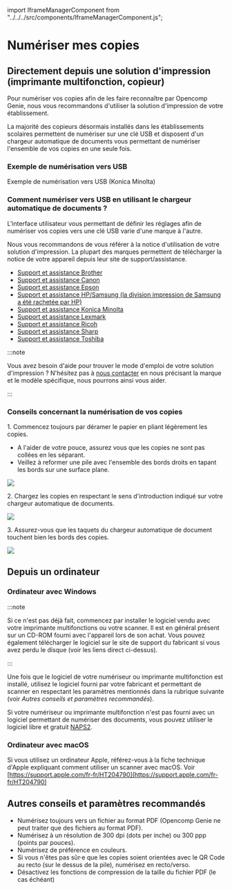 import IframeManagerComponent from "../../../src/components/IframeManagerComponent.js";

# Numériser mes copies

## Directement depuis une solution d'impression (imprimante multifonction, copieur)

Pour numériser vos copies afin de les faire reconnaître par Opencomp Genie, nous vous recommandons d'utiliser la solution d'impression de votre établissement.

La majorité des copieurs désormais installés dans les établissements scolaires permettent de numériser sur une clé USB et disposent d'un chargeur automatique de documents vous permettant de numériser l'ensemble de vos copies en une seule fois.

### Exemple de numérisation vers USB

<div data-service="vimeo" data-id="164273945" data-autoscale></div>
<IframeManagerComponent/>

Exemple de numérisation vers USB (Konica Minolta)


### Comment numériser vers USB en utilisant le chargeur automatique de documents ?

L'interface utilisateur vous permettant de définir les réglages afin de numériser vos copies vers une clé USB varie d'une marque à l'autre.

Nous vous recommandons de vous référer à la notice d'utilisation de votre solution d'impression. La plupart des marques permettent de télécharger la notice de votre appareil depuis leur site de support/assistance.

* [Support et assistance Brother](http://support.brother.com/g/b/productsearch.aspx?c=fr\&lang=fr\&content=ml)
* [Support et assistance Canon](https://www.canon.fr/support/business-product-support/)
* [Support et assistance Epson](https://www.epson.fr/support)
* [Support et assistance HP/Samsung (la division impression de Samsung a été rachetée par HP)](https://support.hp.com/fr-fr/products/printers)
* [Support et assistance Konica Minolta](http://itraining.konicaminolta.eu/fr/systemes-dimpression.html)
* [Support et assistance Lexmark](http://support.lexmark.com/index?page=productSelection\&locale=FR\&userlocale=FR_FR)
* [Support et assistance Ricoh](https://www.my-ricoh.com/Enduser/AD3063EB-90E2-4BC7-A6DC-ACB1547D9655/brand/bf120732-ce83-453e-aaee-7dac0a646e6f/language/9f50f866-33ee-4584-be51-5ba95d44734f/Search?page=1\&f_selectedproduct=ada185a2-6c5a-4c10-ba3c-fef873d112ff\&f_parentproductcategory=fbacbaa8-5e6a-4be4-8d36-a3a5f50e4c3e\&f_publicationtype=86aef8c9-f1cd-4cb8-b32b-708946ac38c8)
* [Support et assistance Sharp](https://www.sharp.fr/cps/rde/xchg/fr/hs.xsl/-/html/centre-de-telechargement.htm)
* [Support et assistance Toshiba](http://impression.toshiba.fr/imprimantes-multifonctions/multifonctions)

:::note

Vous avez besoin d'aide pour trouver le mode d'emploi de votre solution d'impression ? N'hésitez pas à [nous contacter](https://opencomp.fr/a-propos/contact/) en nous précisant la marque et le modèle spécifique, nous pourrons ainsi vous aider.

:::


### Conseils concernant la numérisation de vos copies

1\. Commencez toujours par déramer le papier en pliant légèrement les copies.

* A l'aider de votre pouce, assurez vous que les copies ne sont pas collées en les séparant.
* Veillez à reformer une pile avec l'ensemble des bords droits en tapant les bords sur une surface plane.

[![](https://s3.amazonaws.com/cdn.freshdesk.com/data/helpdesk/attachments/production/1061289711/original/Ohb0rdHz1ywhRP1768E6wTfDJx1\_2rp3ZA.jpg?1516708257)](https://s3.amazonaws.com/cdn.freshdesk.com/data/helpdesk/attachments/production/1061289711/original/Ohb0rdHz1ywhRP1768E6wTfDJx1\_2rp3ZA.jpg?1516708257)

2\. Chargez les copies en respectant le sens d'introduction indiqué sur votre chargeur automatique de documents.

[![](https://s3.amazonaws.com/cdn.freshdesk.com/data/helpdesk/attachments/production/1061289833/original/\_2Gbfqa1CioM5t9WEA1yam7kv-eOgmE1jA.jpg?1516708508)](https://s3.amazonaws.com/cdn.freshdesk.com/data/helpdesk/attachments/production/1061289833/original/\_2Gbfqa1CioM5t9WEA1yam7kv-eOgmE1jA.jpg?1516708508)

3\. Assurez-vous que les taquets du chargeur automatique de document touchent bien les bords des copies.

[![](https://s3.amazonaws.com/cdn.freshdesk.com/data/helpdesk/attachments/production/1061290324/original/ou9FXF4f-MPVTHAgpfjroYt5DmQR8TFbfA.jpg?1516709224)](https://s3.amazonaws.com/cdn.freshdesk.com/data/helpdesk/attachments/production/1061290324/original/ou9FXF4f-MPVTHAgpfjroYt5DmQR8TFbfA.jpg?1516709224)

## Depuis un ordinateur

### Ordinateur avec Windows

:::note

Si ce n'est pas déjà fait, commencez par installer le logiciel vendu avec votre imprimante multifonctions ou votre scanner. Il est en général présent sur un CD-ROM fourni avec l'appareil lors de son achat. Vous pouvez également télécharger le logiciel sur le site de support du fabricant si vous avez perdu le disque (voir les liens direct ci-dessus).

:::


Une fois que le logiciel de votre numériseur ou imprimante multifonction est installé, utilisez le logiciel fourni par votre fabricant et permettant de scanner en respectant les paramètres mentionnés dans la rubrique suivante (voir _Autres conseils et paramètres recommandés_).

Si votre numériseur ou imprimante multifonction n'est pas fourni avec un logiciel permettant de numériser des documents, vous pouvez utiliser le logiciel libre et gratuit [NAPS2](https://www.naps2.com).

### Ordinateur avec macOS

Si vous utilisez un ordinateur Apple, référez-vous à la fiche technique d'Apple expliquant comment utiliser un scanner avec macOS. Voir [https://support.apple.com/fr-fr/HT204790](https://support.apple.com/fr-fr/HT204790)

## Autres conseils et paramètres recommandés

* Numérisez toujours vers un fichier au format PDF (Opencomp Genie ne peut traiter que des fichiers au format PDF).
* Numérisez à un résolution de 300 dpi (dots per inche) ou 300 ppp (points par pouces).
* Numérisez de préférence en couleurs.
* Si vous n'êtes pas sûr·e que les copies soient orientées avec le QR Code au recto (sur le dessus de la pile), numérisez en recto/verso.
* Désactivez les fonctions de compression de la taille du fichier PDF (le cas échéant)
